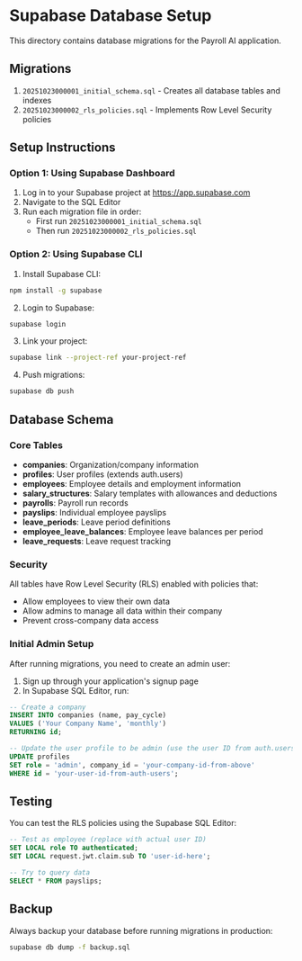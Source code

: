 # Supabase Database Setup

This directory contains database migrations for the Payroll AI application.

## Migrations

1. `20251023000001_initial_schema.sql` - Creates all database tables and indexes
2. `20251023000002_rls_policies.sql` - Implements Row Level Security policies

## Setup Instructions

### Option 1: Using Supabase Dashboard

1. Log in to your Supabase project at https://app.supabase.com
2. Navigate to the SQL Editor
3. Run each migration file in order:
   - First run `20251023000001_initial_schema.sql`
   - Then run `20251023000002_rls_policies.sql`

### Option 2: Using Supabase CLI

1. Install Supabase CLI:
```bash
npm install -g supabase
```

2. Login to Supabase:
```bash
supabase login
```

3. Link your project:
```bash
supabase link --project-ref your-project-ref
```

4. Push migrations:
```bash
supabase db push
```

## Database Schema

### Core Tables

- **companies**: Organization/company information
- **profiles**: User profiles (extends auth.users)
- **employees**: Employee details and employment information
- **salary_structures**: Salary templates with allowances and deductions
- **payrolls**: Payroll run records
- **payslips**: Individual employee payslips
- **leave_periods**: Leave period definitions
- **employee_leave_balances**: Employee leave balances per period
- **leave_requests**: Leave request tracking

### Security

All tables have Row Level Security (RLS) enabled with policies that:
- Allow employees to view their own data
- Allow admins to manage all data within their company
- Prevent cross-company data access

### Initial Admin Setup

After running migrations, you need to create an admin user:

1. Sign up through your application's signup page
2. In Supabase SQL Editor, run:

```sql
-- Create a company
INSERT INTO companies (name, pay_cycle)
VALUES ('Your Company Name', 'monthly')
RETURNING id;

-- Update the user profile to be admin (use the user ID from auth.users)
UPDATE profiles 
SET role = 'admin', company_id = 'your-company-id-from-above'
WHERE id = 'your-user-id-from-auth-users';
```

## Testing

You can test the RLS policies using the Supabase SQL Editor:

```sql
-- Test as employee (replace with actual user ID)
SET LOCAL role TO authenticated;
SET LOCAL request.jwt.claim.sub TO 'user-id-here';

-- Try to query data
SELECT * FROM payslips;
```

## Backup

Always backup your database before running migrations in production:

```bash
supabase db dump -f backup.sql
```

